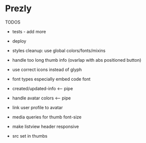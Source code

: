 # Prezly

TODOS
* tests - add more
* deploy
* styles cleanup: use global colors/fonts/mixins
* handle too long thumb info (ovarlap with abs positioned button)
* use correct icons instead of glyph
* font types especially embed code font

* created/updated-info <-- pipe
* handle avatar colors <-- pipe
* link user profile to avatar
* media queries for thumb font-size
* make listview header responsive
* src set in thumbs

